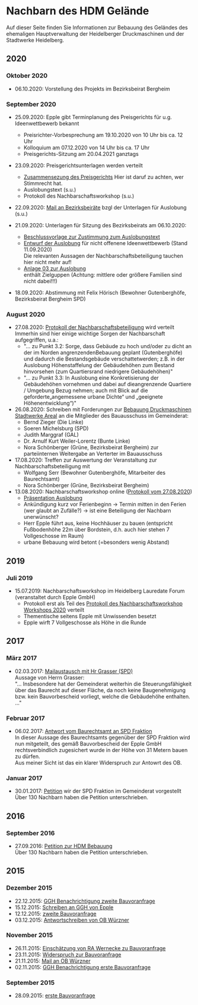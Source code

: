 # Nachbarn des HDM Gelände

Auf dieser Seite finden Sie Informationen zur Bebauung des Geländes des ehemaligen Hauptverwaltung der Heidelberger Druckmaschinen und 
der Stadtwerke Heidelberg.

## 2020

### Oktober 2020
- 06.10.2020: Vorstellung des Projekts im Bezirksbeirat Bergheim 

### September 2020
- 25.09.2020: Epple gibt Terminplanung des Preisgerichts für u.g. Ideenwettbewerb bekannt
  - Preisrichter-Vorbesprechung am 19.10.2020 von 10 Uhr bis ca. 12 Uhr
  - Kolloquium am 07.12.2020 von 14 Uhr bis ca. 17 Uhr
  - Preisgerichts-Sitzung am 20.04.2021 ganztags
  
- 23.09.2020: Preisgerichtsunterlagen werden verteilt
  - [Zusammensezung des Preisgerichts](./2020/20200923_Zusammensetzung_Preisgericht.PNG)
  Hier ist daruf zu achten, wer Stimmrecht hat.
  - Auslobungstext (s.u.)
  - Protokoll des Nachbarschaftsworkshop (s.u.) 
  
- 22.09.2020: [Mail an Bezirksbeiräte](./2020/20200922_Schreiben_Bezirksbeiräte.PNG) bzgl der Unterlagen für Auslobung (s.u.)

- 21.09.2020: Unterlagen für Sitzung des Bezirksbeirats am 06.10.2020:
  - [Beschlussvorlage zur Zustimmung zum Auslobungstext](./2020/20200921_BZB_Bergheim/00312836.pdf)
  - [Entwurf der Auslobung](./2020/20200921_BZB_Bergheim/00312921.pdf) für nicht offenene Ideenwettbewerb (Stand 11.09.2020)  
Die relevanten Aussagen der Nachbarschaftsbeteiligung tauchen hier nicht mehr auf!
  - [Anlage 03 zur Auslobung](./2020/20200921_BZB_Bergheim/00312923.pdf)  
enthält Zielguppen (Achtung: mittlere oder größere Familien sind nicht dabei!!!)

- 18.09.2020: Abstimmung mit Felix Hörisch (Bewohner Gutenberghöfe, Bezirksbeirat Bergheim SPD)

### August 2020

- 27.08.2020: [Protokoll der Nachbarschaftsbeteiligung](./2020/20200827_Protokoll_Digitale_Bürgerbeteiligung.pdf) wird verteilt  
Immerhin sind hier einige wichtige Sorgen der Nachbarschaft aufgegriffen, u.a.:
  - "... zu Punkt 3.2: Sorge, dass Gebäude zu hoch und/oder zu dicht an der im Norden angrenzendenBebauung geplant (Gutenberghöfe) und dadurch die 
Bestandsgebäude verschattetwerden; z.B. in der Auslobung Höhenstaffelung der Gebäudehöhen zum Bestand hinvorsehen (zum Quartiersrand niedrigere Gebäudehöhen)"
  - "... zu Punkt 3.3: In Auslobung eine Konkretisierung der Gebäudehöhen vornehmen und dabei auf dieangrenzende Quartiere / Umgebung Bezug nehmen; auch mit Blick auf die geforderte„angemessene urbane Dichte“ und „geeignete Höhenentwicklung“)"
- 26.08.2020: Schreiben mit Forderungen zur [Bebauung Druckmaschinen Stadtwerke Areal](./2020/20200823_HDM_SW_Gelände.pdf) an die Mitglieder des Bauausschuss im Gemeinderat:
  - Bernd Zieger (Die Linke)
  - Soeren Michelsburg (SPD)
  - Judith Marggraf (GAL)
  - Dr. Arnulf Kurt Weiler-Lorentz (Bunte Linke)  
  - Nora Schönberger (Grüne, Bezirksbeirat Bergheim) zur parteiinternen Weitergabe an Verterter im Bauausschuss
- 17.08.2020: Treffen zur Auswertung der Veranstaltung zur Nachbarschaftsbeteiligung mit 
  - Wolfgang Serr (Bewohner Gutenberghöfe, Mitarbeiter des Baurechtsamt)
  - Nora Schönberger (Grüne, Bezirksbeirat Bergheim)
- 13.08.2020: Nachbarschaftsworkshop online  ([Protokoll vom 27.08.2020](./2020/20200827_Protokoll_Digitale_Bürgerbeteiligung.pdf))
  - [Präsentation Auslobung](./2020/20200813_präsentation_auslobung_bürgerbeteiligung.pdf) 
  - Ankündigung kurz vor Ferienbeginn -> Termin mitten in den Ferien (wer glaubt an Zufälle?) -> ist eine Beteiligung der Nachbarn unerwünscht?
  - Herr Epple führt aus, keine Hochhäuser zu bauen (entspricht Fußbodenhöhe 22m über Bordstein, d.h. auch hier stehen 7 Vollgeschosse im Raum)
  - urbane Bebauung wird betont (=besonders wenig Abstand)
  
  
## 2019

### Juli 2019
- 15.07.2019: Nachbarschaftsworkshop im Heidelberg Lauredate Forum (veranstaltet durch Epple GmbH) 
  - Protokoll erst als Teil des [Protokoll des Nachbarschaftsworkshop Workshops 2020](./2020/20200827_Protokoll_Digitale_Bürgerbeteiligung.pdf) verteilt
  - Thementische seitens Epple mit Unwissenden besetzt 
  - Epple wirft 7 Vollgeschosse als Höhe in die Runde 


## 2017

### März 2017

- 02.03.2017: [Mailaustausch mit Hr Grasser (SPD)](./2017/20170302_Mailaustausch_SPD_Grasser.pdf)  
Aussage von Herrn Grasser:  
"... Insbesondere hat der Gemeinderat weiterhin die Steuerungsfähigkeit über das Baurecht auf dieser Fläche, da noch keine 
Baugenehmigung bzw. kein Bauvorbescheid vorliegt, welche die Gebäudehöhe enthalten. ..."

### Februar 2017

- 06.02.2017: [Antwort vom Baurechtsamt an SPD Fraktion](./2017/20170206_SPD_Antwort_Baurechtsamt.pdf)  
In dieser Aussage des Baurechtsamts gegenüber der SPD Fraktion wird nun mitgeteilt, des gemäß Bauvorbescheid der Epple GmbH 
rechtsverbindlich zugesichert wurde in der Höhe von 31 Metern bauen zu dürfen.  
Aus meiner Sicht ist das ein klarer Widerspruch zur Antowrt des OB.

### Januar 2017

- 30.01.2017: [Petition](./2016/20160927_Petition.pdf) wir der SPD Fraktion im Gemeinderat vorgestellt
Über 130 Nachbarn haben die Petition unterschrieben.


## 2016

### September 2016

- 27.09.2016: [Petition zur HDM Bebauung](./2016/20160927_Petition.pdf)  
Über 130 Nachbarn haben die Petition unterschrieben.


## 2015

### Dezember 2015
- 22.12.2015: [GGH Benachrichtigung zweite Bauvoranfrage](./2015/20151222_GGH_Benachrichtigung_zweite_Bauvoranfrage.pdf) 
- 15.12.2015: [Schreiben an GGH von Epple](./2015/20151215_GGH_Schreiben_Epple.pdf) 
- 12.12.2015: [zweite Bauvoranfrage](./2015/20151212_zweite_Bauvoranfrage.pdf) 
- 03.12.2015: [Antwortschreiben von OB Würzner](./2015/20151203_Antwortschreiben_OB.pdf) 

### November 2015
- 26.11.2015: [Einschätzung von RA Wernecke zu Bauvoranfrage](./2015/20151126_GGH_Einschätzung_RA_Werneke.pdf) 
- 23.11.2015: [Widerspruch zur Bauvoranfrage](./2015/20151123_Widerspruch_Gröger.pdf) 
- 21.11.2015: [Mail an OB Würzner](./2015/20151121_Mail_OB.pdf) 
- 02.11.2015: [GGH Benachrichtigung erste Bauvoranfrage](./2015/20151102_GGH_Benachrichtigung_erste_Bauvoranfrage.pdf) 

### September 2015
- 28.09.2015: [erste Bauvoranfrage](./2015/20150928_erste_Bauvoranfrage_Plansatz-Antrag.pdf)


